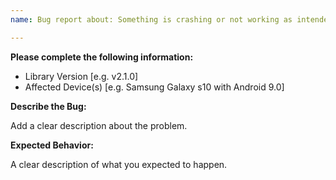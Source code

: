 ```yaml
---
name: Bug report about: Something is crashing or not working as intended

---
```


**Please complete the following information:**

- Library Version [e.g. v2.1.0]
- Affected Device(s) [e.g. Samsung Galaxy s10 with Android 9.0]

**Describe the Bug:**

Add a clear description about the problem.

**Expected Behavior:**

A clear description of what you expected to happen.
